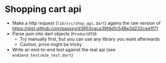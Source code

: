 # Shopping cart api

- Make a http request (`lib/src/shop_api.dart`) agains the raw version of <https://gist.github.com/passsy/d3953caca39f4d1c548e3d232cee1f71>
- Parse json into dart objects (`ProductDTO`)
  - Try manually first, but you can use any library you want afterwards
  - Caution, price might be tricky
- Write an end-to-end test against the real api (see `end2end_test/e2e_test.dart`)
